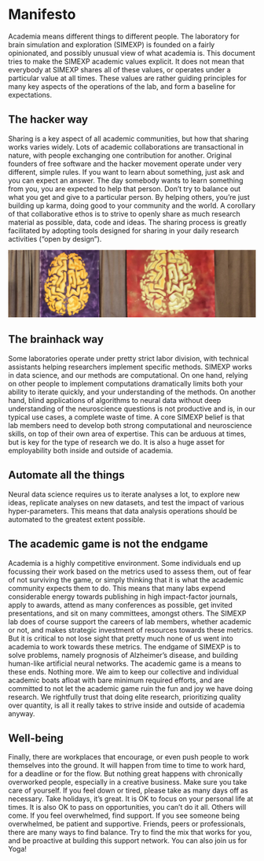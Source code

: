 # Manifesto

Academia means different things to different people. The laboratory for brain simulation and exploration (SIMEXP) is founded on a fairly opinionated, and possibly unusual view of what academia is. This document tries to make the SIMEXP academic values explicit. It does not mean that everybody at SIMEXP shares all of these values, or operates under a particular value at all times. These values are rather guiding principles for many key aspects of the operations of the lab, and form a baseline for expectations.

## The hacker way
Sharing is a key aspect of all academic communities, but how that sharing works varies widely. Lots of academic collaborations are transactional in nature, with people exchanging one contribution for another. Original founders of free software and the hacker movement operate under very different, simple rules. If you want to learn about something, just ask and you can expect an answer. The day somebody wants to learn something from you, you are expected to help that person. Don’t try to balance out what you get and give to a particular person. By helping others, you’re just building up karma, doing good to your community and the world. A corollary of that collaborative ethos is to strive to openly share as much research material as possible, data, code and ideas. The sharing process is greatly facilitated by adopting tools designed for sharing in your daily research activities (“open by design”).

![Brain art](images/brain_art.jpg)
## The brainhack way
Some laboratories operate under pretty strict labor division, with technical assistants helping researchers implement specific methods. SIMEXP works in data science, and our methods are computational. On one hand, relying on other people to implement computations dramatically limits both your ability to iterate quickly, and your understanding of the methods. On another hand, blind applications of algorithms to neural data without deep understanding of the neuroscience questions is not productive and is, in our typical use cases, a complete waste of time. A core SIMEXP belief is that lab members need to develop both strong computational and neuroscience skills, on top of their own area of expertise. This can be arduous at times, but is key for the type of research we do. It is also a huge asset for employability both inside and outside of academia.

## Automate all the things
Neural data science requires us to iterate analyses a lot, to explore new ideas, replicate analyses on new datasets, and test the impact of various hyper-parameters. This means that data analysis operations should be automated to the greatest extent possible.  

## The academic game is not the endgame
Academia is a highly competitive environment. Some individuals end up focussing their work based on the metrics used to assess them, out of fear of not surviving the game, or simply thinking that it is what the academic community expects them to do. This means that many labs expend considerable energy towards publishing in high impact-factor journals, apply to awards, attend as many conferences as possible, get invited presentations, and sit on many committees, amongst others. The SIMEXP lab does of course support the careers of lab members, whether academic or not, and makes strategic investment of resources towards these metrics. But it is critical to not lose sight that pretty much none of us went into academia to work towards these metrics. The endgame of SIMEXP is to solve problems, namely prognosis of Alzheimer’s disease, and building human-like artificial neural networks. The academic game is a means to these ends. Nothing more. We aim to keep our collective and individual academic boats afloat with bare minimum required efforts, and are committed to not let the academic game ruin the fun and joy we have doing research. We rightfully trust that doing elite research, prioritizing quality over quantity, is all it really takes to strive inside and outside of academia anyway.

## Well-being
Finally, there are workplaces that encourage, or even push people to work themselves into the ground. It will happen from time to time to work hard, for a deadline or for the flow. But nothing great happens with chronically overworked people, especially in a creative business. Make sure you take care of yourself. If you feel down or tired, please take as many days off as necessary. Take holidays, it’s great. It is OK to focus on your personal life at times. It is also OK to pass on opportunities, you can’t do it all. Others will come. If you feel overwhelmed, find support. If you see someone being overwhelmed, be patient and supportive. Friends, peers or professionals, there are many ways to find balance. Try to find the mix that works for you, and be proactive at building this support network. You can also join us for Yoga!
